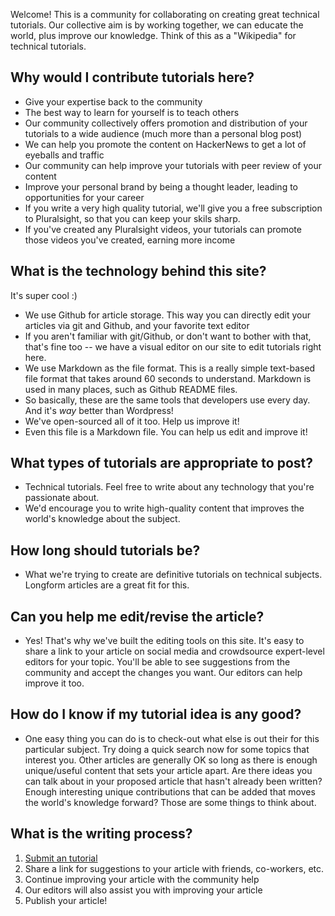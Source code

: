 Welcome!  This is a community for collaborating on creating great technical tutorials.
Our collective aim is by working together, we can educate the world, plus improve our knowledge.
Think of this as a "Wikipedia" for technical tutorials.

## Why would I contribute tutorials here?
- Give your expertise back to the community
- The best way to learn for yourself is to teach others
- Our community collectively offers promotion and distribution of your tutorials to a wide audience (much more than a personal blog post)
- We can help you promote the content on HackerNews to get a lot of eyeballs and traffic
- Our community can help improve your tutorials with peer review of your content
- Improve your personal brand by being a thought leader, leading to opportunities for your career
- If you write a very high quality tutorial, we'll give you a free subscription to Pluralsight, so that you can keep your skils sharp.
- If you've created any Pluralsight videos, your tutorials can promote those videos you've created, earning more income

## What is the technology behind this site?
It's super cool :)
- We use Github for article storage.  This way you can directly edit your articles via git and Github, and your favorite text editor
- If you aren't familiar with git/Github, or don't want to bother with that, that's fine too -- we have a visual editor on our site to edit tutorials right here.
- We use Markdown as the file format.  This is a really simple text-based file format that takes around 60 seconds to understand.  Markdown is used in many places, such as Github README files.
- So basically, these are the same tools that developers use every day.  And it's *way* better than Wordpress!
- We've open-sourced all of it too.  Help us improve it!
- Even this file is a Markdown file.  You can help us edit and improve it!

## What types of tutorials are appropriate to post?
- Technical tutorials.  Feel free to write about any technology that you're passionate about.
- We'd encourage you to write high-quality content that improves the world's knowledge about the subject.

## How long should tutorials be?
- What we're trying to create are definitive tutorials on technical subjects.  Longform articles are a great fit for this.

## Can you help me edit/revise the article?
- Yes! That's why we've built the editing tools on this site. It's easy to share a link to your article on social media and crowdsource expert-level editors for your topic.  You'll be able to see suggestions from the community and accept the changes you want.  Our editors can help improve it too.

## How do I know if my tutorial idea is any good?
- One easy thing you can do is to check-out what else is out their for this particular subject.  Try doing a quick search now for some topics that interest you.  Other articles are generally OK so long as there is enough unique/useful content that sets your article apart.  Are there ideas you can talk about in your proposed article that hasn't already been written?  Enough interesting unique contributions that can be added that moves the world's knowledge forward? Those are some things to think about.

## What is the writing process?
1. [Submit an tutorial](/write/)
2. Share a link for suggestions to your article with friends, co-workers, etc.
3. Continue improving your article with the community help
4. Our editors will also assist you with improving your article
5. Publish your article!
